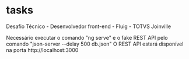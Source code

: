 # tasks
 Desafio Técnico - Desenvolvedor front-end - Fluig - TOTVS Joinville

Necessário executar o comando "ng serve" e o fake REST API pelo comando "json-server --delay 500 db.json"
O REST API estará disponível na porta http://localhost:3000
